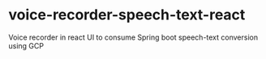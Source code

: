 # voice-recorder-speech-text-react
Voice recorder in react UI  to consume Spring boot speech-text conversion using GCP

